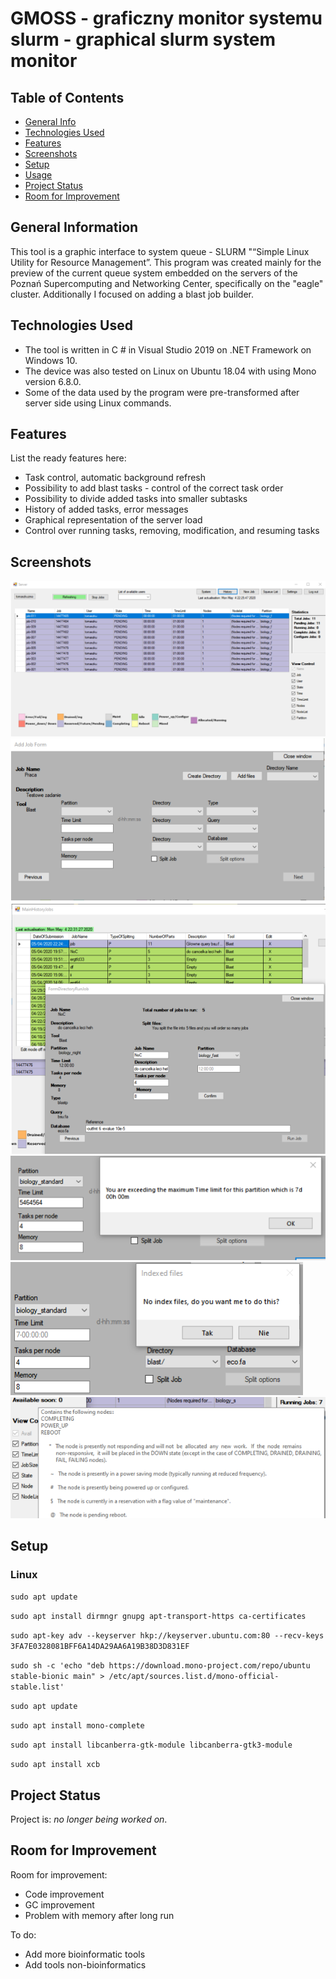 # GMOSS - graficzny monitor systemu slurm - graphical slurm system monitor 
> 
> 

## Table of Contents
* [General Info](#general-information)
* [Technologies Used](#technologies-used)
* [Features](#features)
* [Screenshots](#screenshots)
* [Setup](#setup)
* [Usage](#usage)
* [Project Status](#project-status)
* [Room for Improvement](#room-for-improvement)
<!--* [Acknowledgements](#acknowledgements)
* [Contact](#contact)
* [License](#license) -->


## General Information
This tool is a graphic interface to system queue - SLURM "“Simple Linux Utility for Resource Management”.
This program was created mainly for the preview of the current queue system embedded on the servers of the Poznań Supercomputing and Networking Center, specifically on the "eagle" cluster.
Additionally I focused on adding a blast job builder.



## Technologies Used
- The tool is written in C # in Visual Studio 2019 on .NET Framework on Windows 10.
- The device was also tested on Linux on Ubuntu 18.04 with using Mono version 6.8.0.
- Some of the data used by the program were pre-transformed after server side using Linux commands.


## Features
List the ready features here:
- Task control, automatic background refresh 
- Possibility to add blast tasks - control of the correct task order 
- Possibility to divide added tasks into smaller subtasks 
- History of added tasks, error messages 
- Graphical representation of the server load 
- Control over running tasks, removing, modification, and resuming tasks 


## Screenshots
![Main window](./images/main_window.png)
![add job window](./images/add_job.png)
![history rerun window](./images/history_window_rerun.png)
![info error window](./images/info_error.png)
![info no data window](./images/info_nodata.png)
![info window](./images/info_window.png)
<!-- If you have screenshots you'd like to share, include them here. -->


## Setup
### Linux
` sudo apt update `

` sudo apt install dirmngr gnupg apt-transport-https ca-certificates `

` sudo apt-key adv --keyserver hkp://keyserver.ubuntu.com:80 --recv-keys 3FA7E0328081BFF6A14DA29AA6A19B38D3D831EF `

` sudo sh -c 'echo "deb https://download.mono-project.com/repo/ubuntu stable-bionic main" > /etc/apt/sources.list.d/mono-official-stable.list' `

` sudo apt update `

` sudo apt install mono-complete `

` sudo apt install libcanberra-gtk-module libcanberra-gtk3-module `

` sudo apt install xcb `

<!--
## Usage

How does one go about using it?
Provide various use cases and code examples here.

`write-your-code-here`

-->
## Project Status
Project is: _no longer being worked on_. 


## Room for Improvement

Room for improvement:
- Code improvement
- GC improvement
- Problem with memory after long run

To do:
- Add more bioinformatic tools
- Add tools non-bioinformatics

<!--
## Acknowledgements
Give credit here.
- This project was inspired by...
- This project was based on [this tutorial](https://www.example.com).
- Many thanks to...

-->

<!-- Optional -->
<!-- ## License -->
<!-- This project is open source and available under the [... License](). -->

<!-- You don't have to include all sections - just the one's relevant to your project -->
